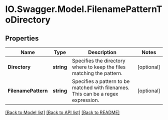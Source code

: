 # IO.Swagger.Model.FilenamePatternToDirectory
## Properties

Name | Type | Description | Notes
------------ | ------------- | ------------- | -------------
**Directory** | **string** | Specifies the directory where to keep the files matching the pattern. | [optional] 
**FilenamePattern** | **string** | Specifies a pattern to be matched with filenames. This can be a regex expression. | [optional] 

[[Back to Model list]](../README.md#documentation-for-models) [[Back to API list]](../README.md#documentation-for-api-endpoints) [[Back to README]](../README.md)

